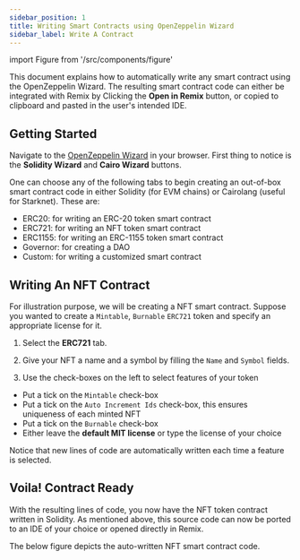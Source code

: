 ```yaml
---
sidebar_position: 1
title: Writing Smart Contracts using OpenZeppelin Wizard
sidebar_label: Write A Contract
---
```


import Figure from '/src/components/figure'

This document explains how to automatically write any smart contract using the OpenZeppelin Wizard. The resulting smart contract code can either be integrated with Remix by Clicking the **Open in Remix** button, or copied to clipboard and pasted in the user's intended IDE.

## Getting Started

Navigate to the [OpenZeppelin Wizard](https://wizard.openzeppelin.com) in your browser. First thing to notice is the **Solidity Wizard** and **Cairo Wizard** buttons.

One can choose any of the following tabs to begin creating an out-of-box smart contract code in either Solidity (for EVM chains) or Cairolang (useful for Starknet). These are:

- ERC20: for writing an ERC-20 token smart contract
- ERC721: for writing an NFT token smart contract
- ERC1155: for writing an ERC-1155 token smart contract
- Governor: for creating a DAO
- Custom: for writing a customized smart contract

## Writing An NFT Contract

For illustration purpose, we will be creating a NFT smart contract. Suppose you wanted to create a `Mintable`, `Burnable` `ERC721` token and specify an appropriate license for it.

1. Select the **ERC721** tab.

2. Give your NFT a name and a symbol by filling the `Name` and `Symbol` fields.

3. Use the check-boxes on the left to select features of your token

- Put a tick on the `Mintable` check-box
- Put a tick on the `Auto Increment Ids` check-box, this ensures uniqueness of each minted NFT
- Put a tick on the `Burnable` check-box
- Either leave the **default MIT license** or type the license of your choice

Notice that new lines of code are automatically written each time a feature is selected.

## Voila! Contract Ready

With the resulting lines of code, you now have the NFT token contract written in Solidity. As mentioned above, this source code can now be ported to an IDE of your choice or opened directly in Remix.

The below figure depicts the auto-written NFT smart contract code.

<Figure caption="The End-Product NFT Source Code" src={require('/docs/build/zkEVM/smart-contracts/img/end-product-nft-code.png').default} width="100%" />
